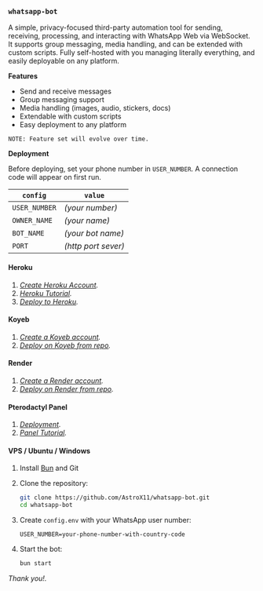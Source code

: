 ### `whatsapp-bot`

A simple, privacy-focused third-party automation tool for sending, receiving, processing, and interacting with WhatsApp Web via WebSocket. It supports group messaging, media handling, and can be extended with custom scripts. Fully self-hosted with you managing literally everything, and easily deployable on any platform.

**Features**

- Send and receive messages
- Group messaging support
- Media handling (images, audio, stickers, docs)
- Extendable with custom scripts
- Easy deployment to any platform

`NOTE: Feature set will evolve over time.`

**Deployment**

Before deploying, set your phone number in `USER_NUMBER`. A connection code will appear on first run.

| `config`      | `value`             |
| ------------- | ------------------- |
| `USER_NUMBER` | _(your number)_     |
| `OWNER_NAME`  | _(your name)_       |
| `BOT_NAME`    | _(your bot name)_   |
| `PORT`        | _(http port sever)_ |

#### Heroku

1. _[Create Heroku Account](https://heroku.com)._
2. _[Heroku Tutorial](https://github.com/AstroX11/deploy-videos/raw/refs/heads/main/heroku.mp4)._
3. _[Deploy to Heroku](https://www.heroku.com/deploy?template=https://github.com/AstroX11/whatsapp-bot)._

#### Koyeb

1. _[Create a Koyeb account](https://app.koyeb.com/)._
2. _[Deploy on Koyeb from repo](https://app.koyeb.com/deploy?name=whatsapp-bot&repository=AstroX11%2Fwhatsapp-bot&branch=stable&builder=dockerfile&instance_type=free&instances_min=0&autoscaling_sleep_idle_delay=300&env%5BUSER_NUMBER%5D=)._

#### Render

1. _[Create a Render account](https://render.com/)._
2. _[Deploy on Render from repo](https://render.com/deploy?repo=https://github.com/AstroX11/whatsapp-bot)._

#### Pterodactyl Panel

1. _[Deployment](https://github.com/AstroX11/deploy-videos/raw/refs/heads/main/deploy.zip)._
2. _[Panel Tutorial](https://github.com/AstroX11/deploy-videos/raw/refs/heads/main/help.mp4)._

#### VPS / Ubuntu / Windows

1. Install [Bun](https://bun.sh) and Git

2. Clone the repository:

   ```bash
   git clone https://github.com/AstroX11/whatsapp-bot.git
   cd whatsapp-bot
   ```

3. Create `config.env` with your WhatsApp user number:

   ```env
   USER_NUMBER=your-phone-number-with-country-code
   ```

4. Start the bot:

   ```bash
   bun start
   ```

_Thank you!._
